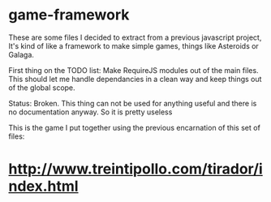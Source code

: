 game-framework
==============

These are some files I decided to extract from a previous javascript project, It's kind of like a framework to make simple games, things like Asteroids or Galaga.

First thing on the TODO list:
	Make RequireJS modules out of the main files. 
	This should let me handle dependancies in a clean way and keep things out of the global scope.
	
Status: Broken. This thing can not be used for anything useful and there is no documentation anyway. So it is pretty useless

This is the game I put together using the previous encarnation of this set of files:

http://www.treintipollo.com/tirador/index.html
==============
